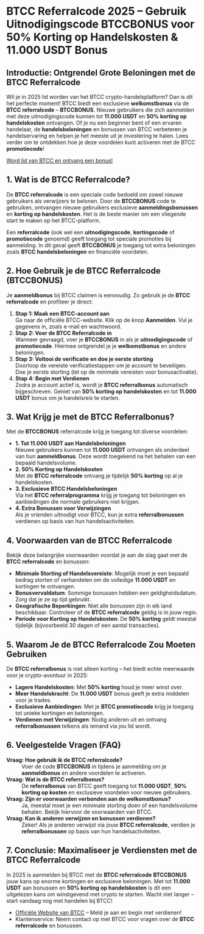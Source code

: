 <h1>BTCC Referralcode 2025 – Gebruik Uitnodigingscode BTCCBONUS voor 50% Korting op Handelskosten & 11.000 USDT Bonus</h1>
</header>

<section>
    <h2>Introductie: Ontgrendel Grote Beloningen met de BTCC Referralcode</h2>
    <p>Wil je in 2025 lid worden van het BTCC crypto-handelsplatform? Dan is dit het perfecte moment! BTCC biedt een exclusieve <strong>welkomstbonus</strong> via de <strong>BTCC referralcode</strong> – <strong>BTCCBONUS</strong>. Nieuwe gebruikers die zich aanmelden met deze uitnodigingscode kunnen tot <strong>11.000 USDT</strong> en <strong>50% korting op handelskosten</strong> ontvangen. Of je nu een beginner bent of een ervaren handelaar, de <strong>handelsbeloningen</strong> en bonussen van BTCC verbeteren je handelservaring en helpen je het meeste uit je investering te halen. Lees verder om te ontdekken hoe je deze voordelen kunt activeren met de BTCC <strong>promotiecode</strong>!</p>
</section>
<a href="https://partner.btcc.com/us/c/BTCCBONUS/9303" target="_blank">Word lid van BTCC en ontvang een bonus!</a>

<section>
    <h2>1. Wat is de BTCC Referralcode?</h2>
    <p>De <strong>BTCC referralcode</strong> is een speciale code bedoeld om zowel nieuwe gebruikers als verwijzers te belonen. Door de <strong>BTCCBONUS</strong> code te gebruiken, ontvangen nieuwe gebruikers exclusieve <strong>aanmeldingsbonussen</strong> en <strong>korting op handelskosten</strong>. Het is de beste manier om een vliegende start te maken op het BTCC-platform.</p>
    <p>Een <strong>referralcode</strong> (ook wel een <strong>uitnodigingscode</strong>, <strong>kortingscode</strong> of <strong>promotiecode</strong> genoemd) geeft toegang tot speciale promoties bij aanmelding. In dit geval geeft <strong>BTCCBONUS</strong> je toegang tot extra beloningen zoals <strong>BTCC handelsbeloningen</strong> en financiële voordelen.</p>
</section>

<section>
    <h2>2. Hoe Gebruik je de BTCC Referralcode (BTCCBONUS)</h2>
    <p>Je <strong>aanmeldbonus</strong> bij BTCC claimen is eenvoudig. Zo gebruik je de <strong>BTCC referralcode</strong> en profiteer je direct:</p>
    <ol>
        <li><strong>Stap 1: Maak een BTCC-account aan</strong><br>
            Ga naar de officiële BTCC-website. Klik op de knop <strong>Aanmelden</strong>. Vul je gegevens in, zoals e-mail en wachtwoord.
        </li>
        <li><strong>Stap 2: Voer de BTCC Referralcode in</strong><br>
            Wanneer gevraagd, voer je <strong>BTCCBONUS</strong> in als je <strong>uitnodigingscode</strong> of <strong>promotiecode</strong>. Hiermee ontgrendel je je <strong>welkomstbonus</strong> en andere beloningen.
        </li>
        <li><strong>Stap 3: Voltooi de verificatie en doe je eerste storting</strong><br>
            Doorloop de vereiste verificatiestappen om je account te beveiligen. Doe je eerste storting (let op de minimale vereisten voor bonusactivatie).
        </li>
        <li><strong>Stap 4: Begin met Verdienen</strong><br>
            Zodra je account actief is, wordt je <strong>BTCC referralbonus</strong> automatisch bijgeschreven. Geniet van <strong>50% korting op handelskosten</strong> en tot <strong>11.000 USDT</strong> bonus om je handelsreis te starten.
        </li>
    </ol>
</section>

<section>
    <h2>3. Wat Krijg je met de BTCC Referralbonus?</h2>
    <p>Met de <strong>BTCCBONUS</strong> referralcode krijg je toegang tot diverse voordelen:</p>
    <ul>
        <li><strong>1. Tot 11.000 USDT aan Handelsbeloningen</strong><br>
            Nieuwe gebruikers kunnen tot <strong>11.000 USDT</strong> ontvangen als onderdeel van hun <strong>aanmeldbonus</strong>. Deze wordt toegekend na het behalen van een bepaald handelsvolume.
        </li>
        <li><strong>2. 50% Korting op Handelskosten</strong><br>
            Met de <strong>BTCC referralcode</strong> ontvang je tijdelijk <strong>50% korting</strong> op al je handelskosten.
        </li>
        <li><strong>3. Exclusieve BTCC Handelsbeloningen</strong><br>
            Via het <strong>BTCC referralprogramma</strong> krijg je toegang tot beloningen en aanbiedingen die normale gebruikers niet krijgen.
        </li>
        <li><strong>4. Extra Bonussen voor Verwijzingen</strong><br>
            Als je vrienden uitnodigt voor BTCC, kun je extra <strong>referralbonussen</strong> verdienen op basis van hun handelsactiviteiten.
        </li>
    </ul>
</section>

<section>
    <h2>4. Voorwaarden van de BTCC Referralcode</h2>
    <p>Bekijk deze belangrijke voorwaarden voordat je aan de slag gaat met de <strong>BTCC referralcode</strong> en bonussen:</p>
    <ul>
        <li><strong>Minimale Storting of Handelsvereiste</strong>: Mogelijk moet je een bepaald bedrag storten of verhandelen om de volledige <strong>11.000 USDT</strong> en kortingen te ontvangen.</li>
        <li><strong>Bonusvervaldatum</strong>: Sommige bonussen hebben een geldigheidsdatum. Zorg dat je ze op tijd gebruikt.</li>
        <li><strong>Geografische Beperkingen</strong>: Niet alle bonussen zijn in elk land beschikbaar. Controleer of de <strong>BTCC referralcode</strong> geldig is in jouw regio.</li>
        <li><strong>Periode voor Korting op Handelskosten</strong>: De <strong>50% korting</strong> geldt meestal tijdelijk (bijvoorbeeld 30 dagen of een aantal transacties).</li>
    </ul>
</section>

<section>
    <h2>5. Waarom Je de BTCC Referralcode Zou Moeten Gebruiken</h2>
    <p>De <strong>BTCC referralbonus</strong> is niet alleen korting – het biedt echte meerwaarde voor je crypto-avontuur in 2025:</p>
    <ul>
        <li><strong>Lagere Handelskosten</strong>: Met <strong>50% korting</strong> houd je meer winst over.</li>
        <li><strong>Meer Handelskracht</strong>: De <strong>11.000 USDT</strong> bonus geeft je extra middelen voor je trades.</li>
        <li><strong>Exclusieve Aanbiedingen</strong>: Met je <strong>BTCC promotiecode</strong> krijg je toegang tot unieke kortingen en beloningen.</li>
        <li><strong>Verdienen met Verwijzingen</strong>: Nodig anderen uit en ontvang <strong>referralbonussen</strong> telkens als iemand via jou lid wordt.</li>
    </ul>
</section>

<section>
    <h2>6. Veelgestelde Vragen (FAQ)</h2>
    <dl>
        <dt><strong>Vraag: Hoe gebruik ik de BTCC referralcode?</strong></dt>
        <dd>Voer de code <strong>BTCCBONUS</strong> in tijdens je aanmelding om je <strong>aanmeldbonus</strong> en andere voordelen te activeren.</dd>

  <dt><strong>Vraag: Wat is de BTCC referralbonus?</strong></dt>
      <dd>De <strong>referralbonus</strong> van BTCC geeft toegang tot <strong>11.000 USDT</strong>, <strong>50% korting op kosten</strong> en exclusieve voordelen voor nieuwe gebruikers.</dd>

  <dt><strong>Vraag: Zijn er voorwaarden verbonden aan de welkomstbonus?</strong></dt>
      <dd>Ja, meestal moet je een minimale storting doen of een handelsvolume behalen. Bekijk hiervoor de voorwaarden van BTCC.</dd>

  <dt><strong>Vraag: Kan ik anderen verwijzen en bonussen verdienen?</strong></dt>
      <dd>Zeker! Als je anderen verwijst via jouw <strong>BTCC referralcode</strong>, verdien je <strong>referralbonussen</strong> op basis van hun handelsactiviteiten.</dd>
    </dl>
</section>

<section>
    <h2>7. Conclusie: Maximaliseer je Verdiensten met de BTCC Referralcode</h2>
    <p>In 2025 is aanmelden bij BTCC met de <strong>BTCC referralcode</strong> <strong>BTCCBONUS</strong> jouw kans op enorme kortingen en exclusieve beloningen. Met tot <strong>11.000 USDT</strong> aan bonussen en <strong>50% korting op handelskosten</strong> is dit een uitgelezen kans om winstgevend met crypto te starten. Wacht niet langer – start vandaag nog met handelen bij BTCC!</p>
</section>

<section>
    <ul>
        <li><a href="https://www.btcc.com">Officiële Website van BTCC</a> – Meld je aan en begin met verdienen!</li>
        <li>Klantenservice: Neem contact op met BTCC voor vragen over de <strong>BTCC referralcode</strong> en bonussen.</li>
    </ul>
</section>
